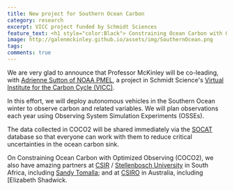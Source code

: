 ```yaml
---
title: New project for Southern Ocean Carbon
category: research
excerpt: VICC project funded by Schmidt Sciences
feature_text: <h1 style="color:Black"> Constraining Ocean Carbon with Optimized Observing (COCO2) </h1>
image: http://galenmckinley.github.io/assets/img/SouthernOcean.png
tags: 
comments: true
---
```


We are very glad to announce that Professor McKinley will be co-leading, with [Adrienne Sutton of NOAA PMEL](https://www.pmel.noaa.gov/co2/story/Adrienne+J.+Sutton,+Ph.D.), a project in Schmidt Science's [Virtual Institute for the Carbon Cycle (VICC)](https://www.schmidtsciences.org/vicc/).

In this effort, we will deploy autonomous vehicles in the Southern Ocean winter to observe carbon and related variables. We will plan observations each year using Observing System Simulation Experiments (OSSEs). 

The data collected in COCO2 will be shared immediately via the [SOCAT](https://www.socat.info) database so that everyone can work with them to reduce critical uncertainties in the ocean carbon sink. 

On Constraining Ocean Carbon with Optimized Observing (COCO2), we also have amazing partners at [CSIR](https://www.csir.co.za) / [Stellenbosch University](https://www.sun.ac.za/english) in South Africa, including [Sandy Tomalla](https://www.csir.co.za/dr-sandy-thomalla); and at [CSIRO](https://research.csiro.au) in Australia, including [Elizabeth Shadwick[](https://people.csiro.au/S/E/Elizabeth-Shadwick). 

